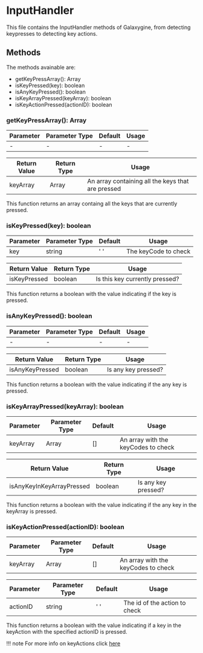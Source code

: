 # InputHandler

This file contains the InputHandler methods of Galaxygine, from detecting keypresses to detecting key actions.

## Methods

The methods avainable are:

-   getKeyPressArray(): Array<string>
-   isKeyPressed(key): boolean
-   isAnyKeyPressed(): boolean
-   isKeyArrayPressed(keyArray): boolean
-   isKeyActionPressed(actionID): boolean

### getKeyPressArray(): Array<string>

| Parameter | Parameter Type | Default | Usage |
| --------- | -------------- | ------- | ----- |
| -         | -              | -       | -     |

| Return Value | Return Type   | Usage                                             |
| ------------ | ------------- | ------------------------------------------------- |
| keyArray     | Array<string> | An array containing all the keys that are pressed |

This function returns an array containg all the keys that are currently pressed.

### isKeyPressed(key): boolean

| Parameter | Parameter Type | Default | Usage                |
| --------- | -------------- | ------- | -------------------- |
| key       | string         | ' '     | The keyCode to check |

| Return Value | Return Type | Usage                          |
| ------------ | ----------- | ------------------------------ |
| isKeyPressed | boolean     | Is this key currently pressed? |

This function returns a boolean with the value indicating if the key is pressed.

### isAnyKeyPressed(): boolean

| Parameter | Parameter Type | Default | Usage |
| --------- | -------------- | ------- | ----- |
| -         | -              | -       | -     |

| Return Value    | Return Type | Usage               |
| --------------- | ----------- | ------------------- |
| isAnyKeyPressed | boolean     | Is any key pressed? |

This function returns a boolean with the value indicating if the any key is pressed.

### isKeyArrayPressed(keyArray): boolean

| Parameter | Parameter Type | Default | Usage                               |
| --------- | -------------- | ------- | ----------------------------------- |
| keyArray  | Array<string>  | []      | An array with the keyCodes to check |

| Return Value              | Return Type | Usage               |
| ------------------------- | ----------- | ------------------- |
| isAnyKeyInKeyArrayPressed | boolean     | Is any key pressed? |

This function returns a boolean with the value indicating if the any key in the keyArray is pressed.

### isKeyActionPressed(actionID): boolean

| Parameter | Parameter Type | Default | Usage                               |
| --------- | -------------- | ------- | ----------------------------------- |
| keyArray  | Array<string>  | []      | An array with the keyCodes to check |

| Parameter | Parameter Type | Default | Usage                         |
| --------- | -------------- | ------- | ----------------------------- |
| actionID  | string         | ' '     | The id of the action to check |

This function returns a boolean with the value indicating if a key in the keyAction with the specified actionID is pressed.

!!! note
    For more info on keyActions click [here](../../res/keyAction.md)